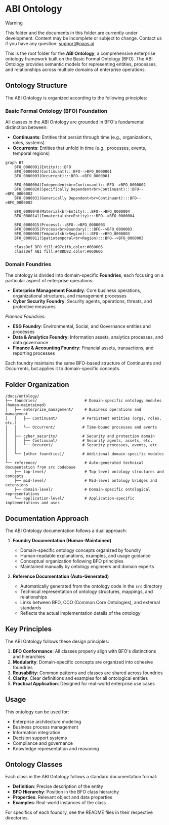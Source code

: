 # ABI Ontology

> [!WARNING]
> This folder and the documents in this folder are currently under development. Content may be incomplete or subject to change. Contact us if you have any question: support@naas.ai

This is the root folder for the **ABI Ontology**, a comprehensive enterprise ontology framework built on the Basic Formal Ontology (BFO). The ABI Ontology provides semantic models for representing entities, processes, and relationships across multiple domains of enterprise operations.

## Ontology Structure

The ABI Ontology is organized according to the following principles:

### Basic Formal Ontology (BFO) Foundation

All classes in the ABI Ontology are grounded in BFO's fundamental distinction between:

- **Continuants**: Entities that persist through time (e.g., organizations, roles, systems)
- **Occurrents**: Entities that unfold in time (e.g., processes, events, temporal regions)

```mermaid
graph BT
    BFO_0000001(Entity):::BFO
    BFO_0000002(Continuant):::BFO-->BFO_0000001
    BFO_0000003(Occurrent):::BFO-->BFO_0000001
    
    BFO_0000004(Independent<br>Continuant):::BFO-->BFO_0000002
    BFO_0000020(Specifically Dependent<br>Continuant):::BFO-->BFO_0000002
    BFO_0000031(Generically Dependent<br>Continuant):::BFO-->BFO_0000002
    
    BFO_0000040(Material<br>Entity):::BFO-->BFO_0000004
    BFO_0000141(Immaterial<br>Entity):::BFO-->BFO_0000004
    
    BFO_0000015(Process):::BFO-->BFO_0000003
    BFO_0000035(Process<br>Boundary):::BFO-->BFO_0000003
    BFO_0000008(Temporal<br>Region):::BFO-->BFO_0000003
    BFO_0000011(Spatiotemporal<br>Region):::BFO-->BFO_0000003
    
    classDef BFO fill:#97c1fb,color:#060606
    classDef ABI fill:#48DD82,color:#060606
```

### Domain Foundries

The ontology is divided into domain-specific **Foundries**, each focusing on a particular aspect of enterprise operations:


- **Enterprise Management Foundry**: Core business operations, organizational structures, and management processes
- **Cyber Security Foundry**: Security agents, operations, threats, and protective measures

*Planned Foundries:*
- **ESG Foundry**: Environmental, Social, and Governance entities and processes
- **Data & Analytics Foundry**: Information assets, analytics processes, and data governance
- **Finance & Accounting Foundry**: Financial assets, transactions, and reporting processes

Each foundry maintains the same BFO-based structure of Continuants and Occurrents, but applies it to domain-specific concepts.

## Folder Organization

```
/docs/ontology/
├── foundries/                     # Domain-specific ontology modules (human-maintained)
│   ├── enterprise_management/     # Business operations and management
│   │   ├── Continuant/           # Persistent entities (orgs, roles, etc.)
│   │   └── Occurrent/            # Time-bound processes and events
│   │
│   ├── cyber_security/           # Security and protection domain
│   │   ├── Continuant/           # Security agents, assets, etc.
│   │   └── Occurent/             # Security processes, events, etc.
│   │
│   └── [other foundries]/        # Additional domain-specific modules
│
└── reference/                     # Auto-generated technical documentation from src codebase
    ├── top-level/                 # Top-level ontology structures and concepts
    ├── mid-level/                 # Mid-level ontology bridges and extensions
    ├── domain-level/              # Domain-specific ontological representations
    └── application-level/         # Application-specific implementations and uses
```

## Documentation Approach

The ABI Ontology documentation follows a dual approach:

1. **Foundry Documentation (Human-Maintained)**
   - Domain-specific ontology concepts organized by foundry
   - Human-readable explanations, examples, and usage guidance
   - Conceptual organization following BFO principles
   - Maintained manually by ontology engineers and domain experts

2. **Reference Documentation (Auto-Generated)**
   - Automatically generated from the ontology code in the `src` directory
   - Technical representation of ontology structures, mappings, and relationships
   - Links between BFO, CCO (Common Core Ontologies), and external standards
   - Reflects the actual implementation details of the ontology

## Key Principles

The ABI Ontology follows these design principles:

1. **BFO Conformance**: All classes properly align with BFO's distinctions and hierarchies
2. **Modularity**: Domain-specific concepts are organized into cohesive foundries
3. **Reusability**: Common patterns and classes are shared across foundries
4. **Clarity**: Clear definitions and examples for all ontological entities
5. **Practical Application**: Designed for real-world enterprise use cases

## Usage

This ontology can be used for:

- Enterprise architecture modeling
- Business process management
- Information integration
- Decision support systems
- Compliance and governance
- Knowledge representation and reasoning

## Ontology Classes

Each class in the ABI Ontology follows a standard documentation format:

- **Definition**: Precise description of the entity
- **BFO Hierarchy**: Position in the BFO class hierarchy
- **Properties**: Relevant object and data properties
- **Examples**: Real-world instances of the class

For specifics of each foundry, see the README files in their respective directories.

